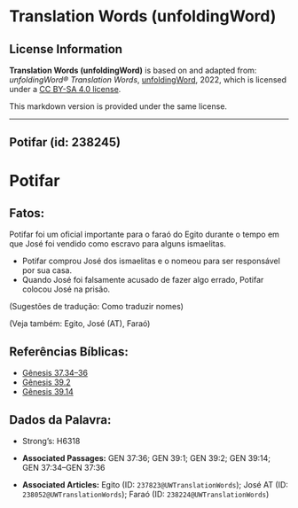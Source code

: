 # Translation Words (unfoldingWord)

## License Information

**Translation Words (unfoldingWord)** is based on and adapted from: _unfoldingWord® Translation Words_, [unfoldingWord](https://unfoldingword.org/utw), 2022, which is licensed under a [CC BY-SA 4.0 license](https://creativecommons.org/licenses/by-sa/4.0/legalcode.en).

This markdown version is provided under the same license.



--------------------------------

## Potifar (id: 238245)

Potifar
=======

Fatos:
------

Potifar foi um oficial importante para o faraó do Egito durante o tempo em que José foi vendido como escravo para alguns ismaelitas.

* Potifar comprou José dos ismaelitas e o nomeou para ser responsável por sua casa.
* Quando José foi falsamente acusado de fazer algo errado, Potifar colocou José na prisão.

(Sugestões de tradução: Como traduzir nomes)

(Veja também: Egito, José (AT), Faraó)

Referências Bíblicas:
---------------------

* [Gênesis 37\.34–36](https://ref.ly/Gen37:34-Gen37:36)
* [Gênesis 39\.2](https://ref.ly/Gen39:2)
* [Gênesis 39\.14](https://ref.ly/Gen39:14)

Dados da Palavra:
-----------------

* Strong’s: H6318

* **Associated Passages:** GEN 37:36; GEN 39:1; GEN 39:2; GEN 39:14; GEN 37:34–GEN 37:36
* **Associated Articles:** Egito (ID: `237823@UWTranslationWords`); José AT (ID: `238052@UWTranslationWords`); Faraó (ID: `238224@UWTranslationWords`)

